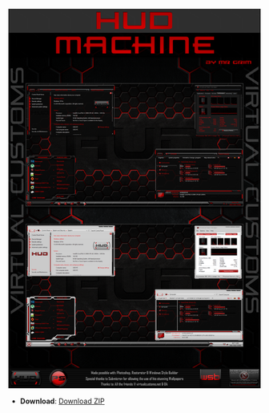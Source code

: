 ![PREVIEW][PREVIEW]

[PREVIEW]: ./Preview.png

- **Download**: [Download ZIP][DOWNLOAD]

[DOWNLOAD]: https://github.com/The-Back-Room/HUD-Machine-Icon-Packs-for-Resource-Redirect/raw/refs/heads/main/HUD%20Machine%20Red/HUD%20Machine%20Red.zip